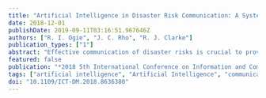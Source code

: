 ```yaml
---
title: "Artificial Intelligence in Disaster Risk Communication: A Systematic Literature Review"
date: 2018-12-01
publishDate: 2019-09-11T03:16:51.967646Z
authors: ["R. I. Ogie", "J. C. Rho", "R. J. Clarke"]
publication_types: ["1"]
abstract: "Effective communication of disaster risks is crucial to provoking appropriate responses from citizens and emergency operators. With recent advancement in Artificial Intelligence (AI), several researchers have begun exploring machine learning techniques in improving disaster risk communication. This paper adopts a systematic literature approach to report on the various research activities involving the application of AI in disaster risk communication. The study found that research activities focus on two broad areas: (1) prediction and monitoring for early warning, and (2) information extraction and classification for situational awareness. These broad areas are discussed, including background information to help establish future applications of AI in disaster risk communication. The paper concludes with recommendations of several ways in which AI applications can have a broader role in disaster risk communication."
featured: false
publication: "*2018 5th International Conference on Information and Communication Technologies for Disaster Management (ICT-DM)*"
tags: ["artificial intelligence", "Artificial Intelligence", "communication", "disaster", "disaster risk communication", "disasters", "early warning", "emergency management", "Floods", "information extraction", "learning (artificial intelligence)", "Machine learning", "machine learning techniques", "Monitoring", "risk management", "situational awareness", "Social networking (online)", "Support vector machines", "Training"]
doi: "10.1109/ICT-DM.2018.8636380"
---
```


